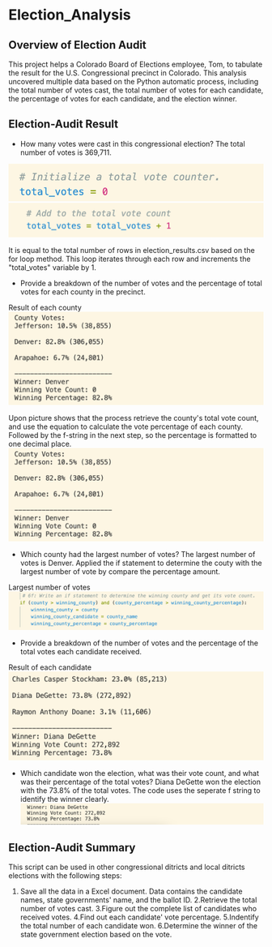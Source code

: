 # Election_Analysis
## Overview of Election Audit
This project helps a Colorado Board of Elections employee, Tom, to tabulate the result for the U.S. Congressional precinct in Colorado. This analysis uncovered multiple data based on the Python automatic process, including the total number of votes cast, the total number of votes for each candidate, the percentage of votes for each candidate, and the election winner.


## Election-Audit Result
* How many votes were cast in this congressional election? 
The total number of votes is 369,711. 

![total_votes1](Resources/total_votes1.png)
![total_votes2](Resources/total_votes2.png)

It is equal to the total number of rows in election_results.csv based on the for loop method. This loop iterates through each row and increments the "total_votes" variable by 1.

* Provide a breakdown of the number of votes and the percentage of total votes for each county in the precinct. 

Result of each county
![c_vote_percentage](Resources/c_vote_percentage.png)

Upon picture shows that the process retrieve the county's total vote count, and use the equation to calculate the vote percentage of each county. Followed by the f-string in the next step, so the percentage is formatted to one decimal place.
![Resources/c_vote_percentage](Resources/c_vote_percentage.png)


* Which county had the largest number of votes?
The largest number of votes is Denver.
Applied the if statement to determine the couty with the largest number of vote by compare the percentage amount. 

Largest number of votes
![largest_count](Resources/largest_count.png)

* Provide a breakdown of the number of votes and the percentage of the total votes each candidate received.

Result of each candidate
![vote_percentage](Resources/vote_percentage.png)

* Which candidate won the election, what was their vote count, and what was their percentage of the total votes? 
Diana DeGette won the election with the 73.8% of the total votes. The code uses the seperate f string to identify the winner clearly. 
![winner](Resources/winner.png)


## Election-Audit Summary
This script can be used in other congressional ditricts and local ditricts elections with the following steps:
1. Save all the data in a Excel document. Data contains the candidate names, state governments' name, and the ballot ID.
2.Retrieve the total number of votes cast.
3.Figure out the complete list of candidates who received votes.
4.Find out each candidate' vote percentage.
5.Indentify the total number of each candidate won.
6.Determine the winner of the state government election based on the vote.
